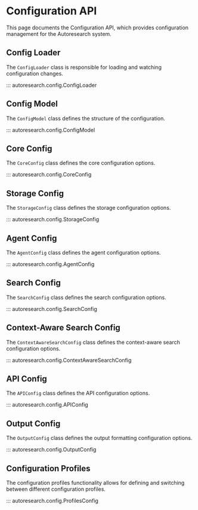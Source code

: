 # Configuration API

This page documents the Configuration API, which provides configuration management for the Autoresearch system.

## Config Loader

The `ConfigLoader` class is responsible for loading and watching configuration changes.

::: autoresearch.config.ConfigLoader

## Config Model

The `ConfigModel` class defines the structure of the configuration.

::: autoresearch.config.ConfigModel

## Core Config

The `CoreConfig` class defines the core configuration options.

::: autoresearch.config.CoreConfig

## Storage Config

The `StorageConfig` class defines the storage configuration options.

::: autoresearch.config.StorageConfig

## Agent Config

The `AgentConfig` class defines the agent configuration options.

::: autoresearch.config.AgentConfig

## Search Config

The `SearchConfig` class defines the search configuration options.

::: autoresearch.config.SearchConfig

## Context-Aware Search Config

The `ContextAwareSearchConfig` class defines the context-aware search configuration options.

::: autoresearch.config.ContextAwareSearchConfig

## API Config

The `APIConfig` class defines the API configuration options.

::: autoresearch.config.APIConfig

## Output Config

The `OutputConfig` class defines the output formatting configuration options.

::: autoresearch.config.OutputConfig

## Configuration Profiles

The configuration profiles functionality allows for defining and switching between different configuration profiles.

::: autoresearch.config.ProfilesConfig